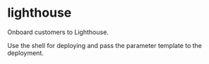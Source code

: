 # lighthouse

Onboard customers to Lighthouse.

Use the shell for deploying and pass the parameter template to the deployment.
